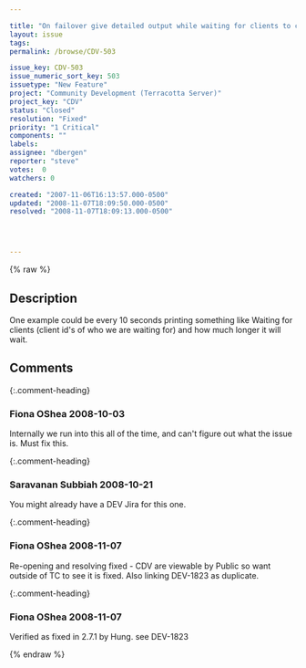 ```yaml
---

title: "On failover give detailed output while waiting for clients to connect..."
layout: issue
tags: 
permalink: /browse/CDV-503

issue_key: CDV-503
issue_numeric_sort_key: 503
issuetype: "New Feature"
project: "Community Development (Terracotta Server)"
project_key: "CDV"
status: "Closed"
resolution: "Fixed"
priority: "1 Critical"
components: ""
labels: 
assignee: "dbergen"
reporter: "steve"
votes:  0
watchers: 0

created: "2007-11-06T16:13:57.000-0500"
updated: "2008-11-07T18:09:50.000-0500"
resolved: "2008-11-07T18:09:13.000-0500"




---
```


{% raw %}

## Description

<div markdown="1" class="description">

One example could be every 10 seconds printing something like
Waiting for clients (client id's of who we are waiting for) and how much longer it will wait.

</div>

## Comments


{:.comment-heading}
### **Fiona OShea** <span class="date">2008-10-03</span>

<div markdown="1" class="comment">

Internally we run into this all of the time, and can't figure out what the issue is. Must fix this.

</div>


{:.comment-heading}
### **Saravanan Subbiah** <span class="date">2008-10-21</span>

<div markdown="1" class="comment">

You might already have a DEV Jira for this one.

</div>


{:.comment-heading}
### **Fiona OShea** <span class="date">2008-11-07</span>

<div markdown="1" class="comment">

Re-opening and resolving fixed - CDV are viewable by Public so want outside of TC to see it is fixed.
Also linking DEV-1823 as duplicate.

</div>


{:.comment-heading}
### **Fiona OShea** <span class="date">2008-11-07</span>

<div markdown="1" class="comment">

Verified as fixed in 2.7.1 by Hung. see DEV-1823

</div>



{% endraw %}
